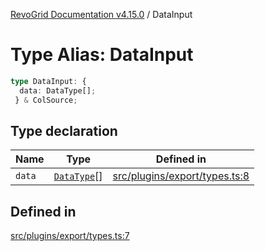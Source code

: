 [RevoGrid Documentation v4.15.0](README.md) / DataInput

# Type Alias: DataInput

```ts
type DataInput: {
  data: DataType[];
 } & ColSource;
```

## Type declaration

| Name | Type | Defined in |
| ------ | ------ | ------ |
| `data` | [`DataType`](TypeAlias.DataType.md)[] | [src/plugins/export/types.ts:8](https://github.com/revolist/revogrid/blob/f57e3b1afae49404a5b6670c54899cb5770f47c4/src/plugins/export/types.ts#L8) |

## Defined in

[src/plugins/export/types.ts:7](https://github.com/revolist/revogrid/blob/f57e3b1afae49404a5b6670c54899cb5770f47c4/src/plugins/export/types.ts#L7)
